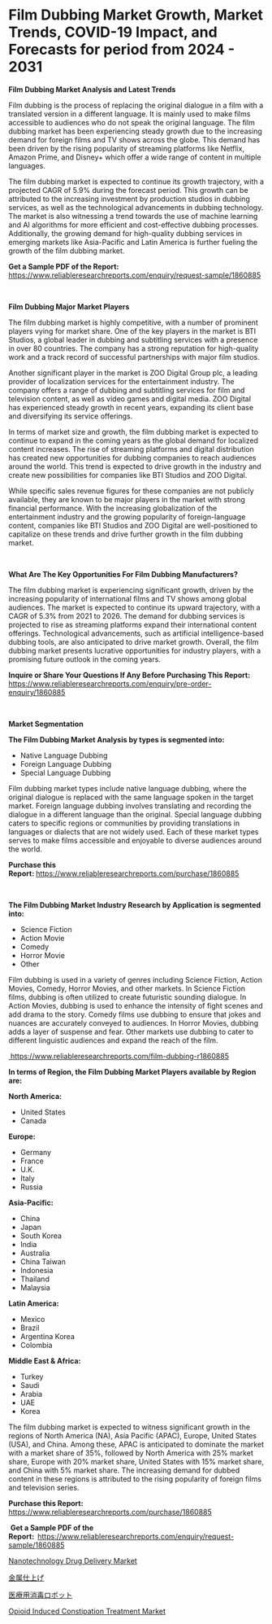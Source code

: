 <p><h1>Film Dubbing Market Growth, Market Trends, COVID-19 Impact, and Forecasts for period from 2024 - 2031</h1></p><p><strong>Film Dubbing Market Analysis and Latest Trends</strong></p>
<p><p>Film dubbing is the process of replacing the original dialogue in a film with a translated version in a different language. It is mainly used to make films accessible to audiences who do not speak the original language. The film dubbing market has been experiencing steady growth due to the increasing demand for foreign films and TV shows across the globe. This demand has been driven by the rising popularity of streaming platforms like Netflix, Amazon Prime, and Disney+ which offer a wide range of content in multiple languages.</p><p>The film dubbing market is expected to continue its growth trajectory, with a projected CAGR of 5.9% during the forecast period. This growth can be attributed to the increasing investment by production studios in dubbing services, as well as the technological advancements in dubbing technology. The market is also witnessing a trend towards the use of machine learning and AI algorithms for more efficient and cost-effective dubbing processes. Additionally, the growing demand for high-quality dubbing services in emerging markets like Asia-Pacific and Latin America is further fueling the growth of the film dubbing market.</p></p>
<p><strong>Get a Sample PDF of the Report:&nbsp;</strong> <a href="https://www.reliableresearchreports.com/enquiry/request-sample/1860885">https://www.reliableresearchreports.com/enquiry/request-sample/1860885</a></p>
<p>&nbsp;</p>
<p><strong>Film Dubbing Major Market Players</strong></p>
<p><p>The film dubbing market is highly competitive, with a number of prominent players vying for market share. One of the key players in the market is BTI Studios, a global leader in dubbing and subtitling services with a presence in over 80 countries. The company has a strong reputation for high-quality work and a track record of successful partnerships with major film studios.</p><p>Another significant player in the market is ZOO Digital Group plc, a leading provider of localization services for the entertainment industry. The company offers a range of dubbing and subtitling services for film and television content, as well as video games and digital media. ZOO Digital has experienced steady growth in recent years, expanding its client base and diversifying its service offerings.</p><p>In terms of market size and growth, the film dubbing market is expected to continue to expand in the coming years as the global demand for localized content increases. The rise of streaming platforms and digital distribution has created new opportunities for dubbing companies to reach audiences around the world. This trend is expected to drive growth in the industry and create new possibilities for companies like BTI Studios and ZOO Digital.</p><p>While specific sales revenue figures for these companies are not publicly available, they are known to be major players in the market with strong financial performance. With the increasing globalization of the entertainment industry and the growing popularity of foreign-language content, companies like BTI Studios and ZOO Digital are well-positioned to capitalize on these trends and drive further growth in the film dubbing market.</p></p>
<p>&nbsp;</p>
<p><strong>What Are The Key Opportunities For Film Dubbing Manufacturers?</strong></p>
<p><p>The film dubbing market is experiencing significant growth, driven by the increasing popularity of international films and TV shows among global audiences. The market is expected to continue its upward trajectory, with a CAGR of 5.3% from 2021 to 2026. The demand for dubbing services is projected to rise as streaming platforms expand their international content offerings. Technological advancements, such as artificial intelligence-based dubbing tools, are also anticipated to drive market growth. Overall, the film dubbing market presents lucrative opportunities for industry players, with a promising future outlook in the coming years.</p></p>
<p><strong>Inquire or Share Your Questions If Any Before Purchasing This Report:</strong> <a href="https://www.reliableresearchreports.com/enquiry/pre-order-enquiry/1860885">https://www.reliableresearchreports.com/enquiry/pre-order-enquiry/1860885</a></p>
<p>&nbsp;</p>
<p><strong>Market Segmentation</strong></p>
<p><strong>The Film Dubbing Market Analysis by types is segmented into:</strong></p>
<p><ul><li>Native Language Dubbing</li><li>Foreign Language Dubbing</li><li>Special Language Dubbing</li></ul></p>
<p><p>Film dubbing market types include native language dubbing, where the original dialogue is replaced with the same language spoken in the target market. Foreign language dubbing involves translating and recording the dialogue in a different language than the original. Special language dubbing caters to specific regions or communities by providing translations in languages or dialects that are not widely used. Each of these market types serves to make films accessible and enjoyable to diverse audiences around the world.</p></p>
<p><strong>Purchase this Report:&nbsp;</strong><a href="https://www.reliableresearchreports.com/purchase/1860885">https://www.reliableresearchreports.com/purchase/1860885</a></p>
<p>&nbsp;</p>
<p><strong>The Film Dubbing Market Industry Research by Application is segmented into:</strong></p>
<p><ul><li>Science Fiction</li><li>Action Movie</li><li>Comedy</li><li>Horror Movie</li><li>Other</li></ul></p>
<p><p>Film dubbing is used in a variety of genres including Science Fiction, Action Movies, Comedy, Horror Movies, and other markets. In Science Fiction films, dubbing is often utilized to create futuristic sounding dialogue. In Action Movies, dubbing is used to enhance the intensity of fight scenes and add drama to the story. Comedy films use dubbing to ensure that jokes and nuances are accurately conveyed to audiences. In Horror Movies, dubbing adds a layer of suspense and fear. Other markets use dubbing to cater to different linguistic audiences and expand the reach of the film.</p></p>
<p><a href="https://www.reliableresearchreports.com/film-dubbing-r1860885">&nbsp;https://www.reliableresearchreports.com/film-dubbing-r1860885</a></p>
<p><strong>In terms of Region, the Film Dubbing Market Players available by Region are:</strong></p>
<p>
    <p> <strong> North America: </strong>
        <ul>
            <li>United States</li>
            <li>Canada</li>
        </ul>
        </p> 
    <p> <strong> Europe: </strong>
        <ul>
            <li>Germany</li>
            <li>France</li>
            <li>U.K.</li>
            <li>Italy</li>
            <li>Russia</li>
        </ul>
        </p> 
    <p> <strong> Asia-Pacific: </strong>
        <ul>
            <li>China</li>
            <li>Japan</li>
            <li>South Korea</li>
            <li>India</li>
            <li>Australia</li>
            <li>China Taiwan</li>
            <li>Indonesia</li>
            <li>Thailand</li>
            <li>Malaysia</li>
        </ul>
        </p> 
    <p> <strong> Latin America: </strong>
        <ul>
            <li>Mexico</li>
            <li>Brazil</li>
            <li>Argentina Korea</li>
            <li>Colombia</li>
        </ul>
        </p> 
    <p> <strong> Middle East & Africa: </strong>
        <ul>
            <li>Turkey</li>
            <li>Saudi</li>
            <li>Arabia</li>
            <li>UAE</li>
            <li>Korea</li>
        </ul>
    </p>
    </p>
<p><p>The film dubbing market is expected to witness significant growth in the regions of North America (NA), Asia Pacific (APAC), Europe, United States (USA), and China. Among these, APAC is anticipated to dominate the market with a market share of 35%, followed by North America with 25% market share, Europe with 20% market share, United States with 15% market share, and China with 5% market share. The increasing demand for dubbed content in these regions is attributed to the rising popularity of foreign films and television series.</p></p>
<p><strong>Purchase this Report: </strong><a href="https://www.reliableresearchreports.com/purchase/1860885">https://www.reliableresearchreports.com/purchase/1860885</a></p>
<p>&nbsp;<strong>Get a Sample PDF of the Report:&nbsp;&nbsp;</strong><a href="https://www.reliableresearchreports.com/enquiry/request-sample/1860885">https://www.reliableresearchreports.com/enquiry/request-sample/1860885</a></p>
<p><strong></strong></p>
<p><p><a href="https://github.com/guneycigdem35/Market-Research-Report-List-4/blob/main/nanotechnology-drug-delivery-market.md">Nanotechnology Drug Delivery Market</a></p><p><a href="https://github.com/decker5351/Market-Research-Report-List-2/blob/main/1582218181474.md">金属仕上げ</a></p><p><a href="https://github.com/KaydenJohns1964/Market-Research-Report-List-2/blob/main/8178216181473.md">医療用消毒ロボット</a></p><p><a href="https://github.com/biheemgalvinlouises6hokrh3h/Market-Research-Report-List-3/blob/main/opioid-induced-constipation-treatment-market.md">Opioid Induced Constipation Treatment Market</a></p></p>